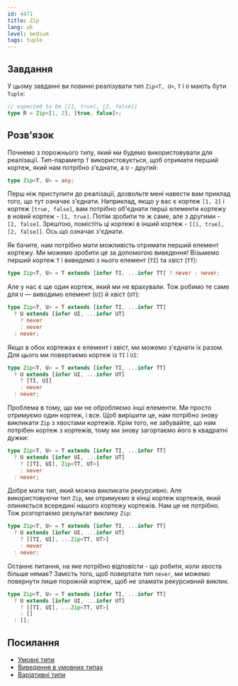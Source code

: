 ```yaml
---
id: 4471
title: Zip
lang: uk
level: medium
tags: tuple
---
```


## Завдання

У цьому завданні ви повинні реалізувати тип `Zip<T, U>`, `T` і `U` мають бути `Tuple`:

```typescript
// expected to be [[1, true], [2, false]]
type R = Zip<[1, 2], [true, false]>;
```

## Розв'язок

Почнемо з порожнього типу, який ми будемо використовувати для реалізації.
Тип-параметр `T` використовується, щоб отримати перший кортеж,
який нам потрібно з'єднати, а `U` - другий:

```typescript
type Zip<T, U> = any;
```

Перш ніж приступити до реалізації, дозвольте мені навести вам приклад того,
що тут означає з'єднати. Наприклад, якщо у вас є кортеж `[1, 2]` і кортеж `[true, false]`,
вам потрібно об'єднати перші елементи кортежу в новий кортеж - `[1, true]`.
Потім зробити те ж саме, але з другими - `[2, false]`.
Зрештою, помістіть ці кортежі в інший кортеж - `[[1, true], [2, false]]`.
Ось що означає з'єднати.

Як бачите, нам потрібно мати можливість отримати перший елемент кортежу.
Ми можемо зробити це за допомогою виведення! Візьмемо перший кортеж `T` і
виведемо з нього елемент (`TI`) та хвіст (`TT`):

```typescript
type Zip<T, U> = T extends [infer TI, ...infer TT] ? never : never;
```

Але у нас є ще один кортеж, який ми не врахували. Тож робимо те саме для `U` —
виводимо елемент (`UI`) й хвіст (`UT`):

```typescript
type Zip<T, U> = T extends [infer TI, ...infer TT]
  ? U extends [infer UI, ...infer UT]
    ? never
    : never
  : never;
```

Якщо в обох кортежах є елемент і хвіст, ми можемо з'єднати їх разом.
Для цього ми повертаємо кортеж із `TI` і `UI`:

```typescript
type Zip<T, U> = T extends [infer TI, ...infer TT]
  ? U extends [infer UI, ...infer UT]
    ? [TI, UI]
    : never
  : never;
```

Проблема в тому, що ми не обробляємо інші елементи. Ми просто отримуємо один кортеж, і все.
Щоб вирішити це, нам потрібно знову викликати `Zip` з хвостами кортежів. Крім того,
не забувайте, що нам потрібен кортеж з кортежів, тому ми знову загортаємо його в квадратні дужки:

```typescript
type Zip<T, U> = T extends [infer TI, ...infer TT]
  ? U extends [infer UI, ...infer UT]
    ? [[TI, UI], Zip<TT, UT>]
    : never
  : never;
```

Добре мати тип, який можна викликати рекурсивно. Але використовуючи тип `Zip`,
ми отримуємо в кінці кортеж кортежів, який опиняється всередині нашого кортежу кортежів.
Нам це не потрібно. Тож розгортаємо результат виклику `Zip`:

```typescript
type Zip<T, U> = T extends [infer TI, ...infer TT]
  ? U extends [infer UI, ...infer UT]
    ? [[TI, UI], ...Zip<TT, UT>]
    : never
  : never;
```

Останнє питання, на яке потрібно відповісти - що робити, коли хвоста більше немає?
Замість того, щоб повертати тип `never`, ми можемо повернути лише порожній кортеж, щоб
не зламати рекурсивний виклик.

```typescript
type Zip<T, U> = T extends [infer TI, ...infer TT]
  ? U extends [infer UI, ...infer UT]
    ? [[TI, UI], ...Zip<TT, UT>]
    : []
  : [];
```

## Посилання

- [Умовні типи](https://www.typescriptlang.org/docs/handbook/2/conditional-types.html)
- [Виведення в умовних типах](https://www.typescriptlang.org/docs/handbook/2/conditional-types.html#inferring-within-conditional-types)
- [Варіативні типи](https://www.typescriptlang.org/docs/handbook/release-notes/typescript-4-0.html#variadic-tuple-types)
